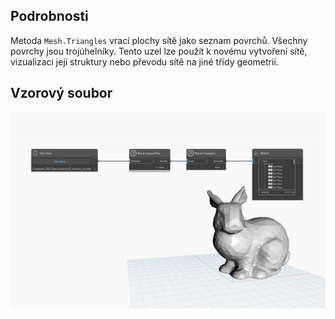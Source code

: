 ## Podrobnosti
Metoda `Mesh.Triangles` vrací plochy sítě jako seznam povrchů. Všechny povrchy jsou trojúhelníky. Tento uzel lze použít k novému vytvoření sítě, vizualizaci její struktury nebo převodu sítě na jiné třídy geometrií.

## Vzorový soubor

![Example](./Autodesk.DesignScript.Geometry.Mesh.Triangles_img.jpg)
